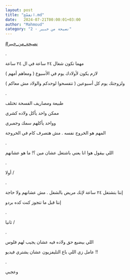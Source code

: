 ```yaml
---
layout: post
title: "اتفسّح.md"
date:   2024-07-21T00:00:01+03:00
author: "Mahmoud"
category: "2 - نصيحة من خبير"
---
```

[<u>\#نصيحة_من_خبير</u>](https://www.facebook.com/hashtag/%D9%86%D8%B5%D9%8A%D8%AD%D8%A9_%D9%85%D9%86_%D8%AE%D8%A8%D9%8A%D8%B1?__eep__=6&__cft__%5b0%5d=AZUHxhTnuqdJK-5HxN1p3DcP5ZQqFfak-GPohIv1h3qekByJWHqaIS_HESckJo3g1DKB9oVacvVZfEdgX8EAWxRU0lOdYu6x7Ukm7x0uGGwfHWCZfd1bTKa7bkcJ38_bbJ9J7SA172xCdpIvzzTRkjn1bO3FetJxRVthh8mueJURTmILK4OqgFehoE84cKqdKG0&__tn__=*NK-R)

.

مهما تكون شغال ٢٤ ساعة في ال ٢٤ ساعة

لازم يكون لأولادك يوم في الأسبوع ( ومعاهم أمهم )

ولزوجتك يوم كل أسبوعين ( تتفسحوا لوحدكم والولاد مش
معاكم )

.

طبيعة ومصاريف الفسحة تختلف

ممكن واحد يأكل ولاده كشري

وواحد يأكلهم سمك وجمبري

المهم هو الخروج نفسه . مش هتصرف كام في الخروجة

.

اللي بيقول هوا انا يعني باشتغل عشان مين ؟! ما هو
عشانهم

.

أولا /

.

إنتا بتشتغل ٢٤ ساعة لإنك مريض بالشغل . مش عشانهم ولا
حاجة

إنتا قبل ما تتجوز كنت كده بردو

.

ثانيا /

.

اللي بيضيع حق ولاده فيه عشان يجيب لهم فلوس

عامل زي اللي باع التليفزيون عشان يشتري فيديو !!

.

وعجبي
